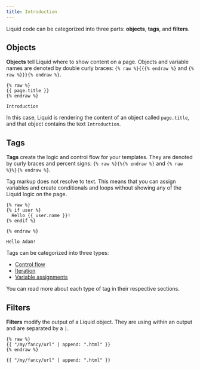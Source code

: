 ```yaml
---
title: Introduction
---
```


Liquid code can be categorized into three parts: **objects**, **tags**, and **filters**.

## Objects

**Objects** tell Liquid where to show content on a page. Objects and variable names are denoted by double curly braces: `{% raw %}{{{% endraw %}` and `{% raw %}}}{% endraw %}`.


```liquid
{% raw %}
{{ page.title }}
{% endraw %}
```

```text
Introduction
```

In this case, Liquid is rendering the content of an object called `page.title`, and that object contains the text `Introduction`.

## Tags

**Tags** create the logic and control flow for your templates. They are denoted by curly braces and percent signs: `{% raw %}{%{% endraw %}` and `{% raw %}%}{% endraw %}`.

Tag markup does not resolve to text. This means that you can assign variables and create conditionals and loops without showing any of the Liquid logic on the page.

```liquid
{% raw %}
{% if user %}
  Hello {{ user.name }}!
{% endif %}

{% endraw %}
```

```text
Hello Adam!
```

Tags can be categorized into three types:

- [Control flow](/tags/control-flow)
- [Iteration](/tags/iteration)
- [Variable assignments](/tags/variable)

You can read more about each type of tag in their respective sections.


## Filters

**Filters** modify the output of a Liquid object. They are using within an output and are separated by a `|`.

```liquid
{% raw %}
{{ "/my/fancy/url" | append: ".html" }}
{% endraw %}
```

```text
{{ "/my/fancy/url" | append: ".html" }}
```
